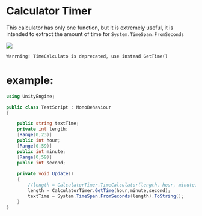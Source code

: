 # Calculator Timer
This calculator has only one function, but it is extremely useful, it is intended to extract the amount of time for `System.TimeSpan.FromSeconds`

![](res/priew.gif)


```diff
Warrning! TimeCalculato is deprecated, use instead GetTime()
```

# example:



```C#
using UnityEngine;

public class TestScript : MonoBehaviour
{

    public string textTime;
    private int length;
    [Range(0,23)]
    public int hour;
    [Range(0,59)]
    public int minute;
    [Range(0,59)]
    public int second;
    
    private void Update()
    {
        //length = CalculatorTimer.TimeCalculator(length, hour, minute, second);
        length = CalculatorTimer.GetTime(hour,minute,second);
        textTime = System.TimeSpan.FromSeconds(length).ToString();
    }
}
```
